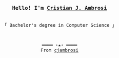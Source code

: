 <h3 align="center"><samp>Hello! I'm <b><a rel="nofollow noopener noreferrer" target="_blank" href="">Cristian J. Ambrosi</a></b></samp></h3>
<p align="center"><br>
  <samp>
    「 Bachelor's degree in Computer Science 」<br>
  </samp>
</p>
<br>
<samp>
  <p align="center">
    ════ ⋆★⋆ ════<br>
    From <a href="https://github.com/cjambrosi">cjambrosi</a>
  </p>
</samp>
